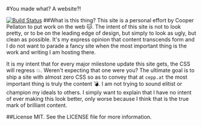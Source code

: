 #You made what? A website?!

[![Build Status](https://travis-ci.org/cooperpellaton/cooperpellaton.com.svg?branch=master)](https://travis-ci.org/cooperpellaton/cooperpellaton.com)
##What is this thing?
This site is a personal effort by Cooper Pellaton to put work on the web :cat:. The intent of this site is not to look pretty, or to be on the leading edge of design, but simply to look as ugly, but clean as possible. It's my express opinion that content transcends form and I do not want to parade a fancy site when the most important thing is the work and writing I am hosting there.

It is my intent that for every major milestone update this site gets, the CSS will regress :boom:. Weren't expecting that one were you? The ultimate goal is to ship a site with almost zero CSS so as to convey that at `cepp.at` the most important thing is truly the content :bomb:. I am not trying to sound elitist or champion my ideals to others. I simply want to explain that I have no intent of ever making this look better, only worse because I think that is the true mark of brilliant content.

##License
MIT. See the LICENSE file for more information.
